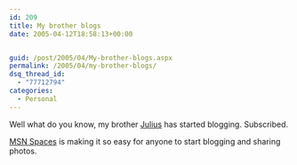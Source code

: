 ```yaml
---
id: 209
title: My brother blogs
date: 2005-04-12T18:58:13+00:00


guid: /post/2005/04/My-brother-blogs.aspx
permalink: /2005/04/my-brother-blogs/
dsq_thread_id:
  - "77712794"
categories:
  - Personal
---
```

<p>Well what do you know, my brother <a href="http://spaces.msn.com/members/juliusf">Julius</a> has started blogging. Subscribed.</p>
<p><a href="http://spaces.msn.com/">MSN Spaces</a> is making it so easy for anyone to start blogging and sharing photos.</p>